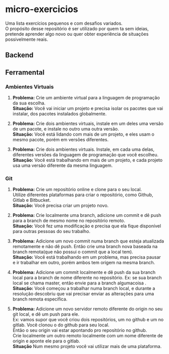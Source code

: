 # micro-exercicios

Uma lista exercícios pequenos e com desafios variados.  
O propósito desse repositório é ser utilizado por quem ta sem ideias, pretende aprender algo novo ou quer obter experiência de situações possivelmente reais.



## Backend

## Ferramental

### Ambientes Virtuais

1. **Problema:** Crie um ambiente virtual para a linguagem de programação da sua escolha.  
**Situação:** Você vai iniciar um projeto e precisa isolar os pacotes que vai instalar, dos pacotes instalados globalmente.

1. **Problema:** Crie dois ambientes virtuais, instale em um deles uma versão de um pacote, e instale no outro uma outra versão.  
**Situação:** Você está lidando com mais de um projeto, e eles usam o mesmo pacote, porém em versões diferentes.

1. **Problema:** Crie dois ambientes virtuais. Instale, em cada uma delas, diferentes versões da linguagem de programação que você escolheu.  
**Situação:** Você está trabalhando em mais de um projeto, e cada projeto usa uma versão diferente da mesma linguagem.


### Git

1. **Problema:** Crie um repositório online e clone para o seu local.  
Utilize diferentes plataformas para criar o repositório, como Github, Gitlab e Bitbucket.  
**Situação:** Você precisa criar um projeto novo.

1. **Problema:** Crie localmente uma branch, adicione um commit e dê push para a branch de mesmo nome no repositório remoto.  
**Situação:** Você fez uma modificação e precisa que ela fique disponível para outras pessoas do seu trabalho.

1. **Problema:** Adicione um novo commit numa branch que esteja atualizada remotamente e não dê push.
Então crie uma branch nova baseada na branch remota(que não possui o commit que a local tem).  
**Situação:** Você está trabalhando em um problema, mas precisa pausar e ir trabalhar em outro, porém ambos tem origem na mesma branch.

1. **Problema:** Adicione um commit localmente e dê push da sua branch local para a branch de nome diferente no repositório.
Ex: se sua branch local se chama master, então envie para a branch algumacoisa .  
**Situação:** Você começou a trabalhar numa branch local, e durante a resolução descobriu que vai precisar enviar as alterações para uma branch remota específica.

1. **Problema:** Adicione um novo servidor remoto diferente do origin no seu git local, e dê um push para ele.  
Ex: vamos supor que você criou dois repositórios, um no github e um no gitlab. Você clonou o do github para seu local.  
Então o seu origin vai estar apontando pro repositório no github.  
Crie localmente um outro remoto localmente com um nome diferente de origin e aponte ele para o gitlab.  
**Situação** Num mesmo projeto você vai utilizar mais de uma plataforma.
